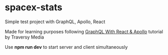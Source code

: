 # spacex-stats
Simple test project with GraphQL, Apollo, React

Made for learning purposes following [GraphQL With React & Apollo](https://youtu.be/SEMTj8w04Z8) tutorial by Traversy Media

Use **npm run dev** to start server and client simultaneously
